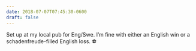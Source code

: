 ```yaml
---
date: 2018-07-07T07:45:30-0600
draft: false
---
```




Set up at my local pub for Eng/Swe. I’m fine with either an English win or a schadenfreude-filled English loss. ⚽️




